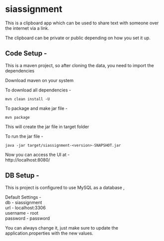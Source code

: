 # siassignment

This is a clipboard app which can be used to share text with someone over the internet via a link.

The clipboard can be private or public depending on how you set it up.



## Code Setup -

This is a maven project, so after cloning the data, you need to import the dependencies

Download maven on your system

To download all dependencies -

```
mvn clean install -U
```
To package and make jar file -

```
mvn package
```
This will create the jar file in target folder


To run the jar file -

```
java -jar target/siassignment-<version>-SNAPSHOT.jar
```

Now you can access the UI at -  
http://localhost:8080/


## DB Setup -

This is project is configured to use MySQL as a database ,  

Default Settings -  
db - siassignment  
url - localhost:3306  
username - root  
password - password


You can always change it, just make sure to update the application.properties with the new values.
